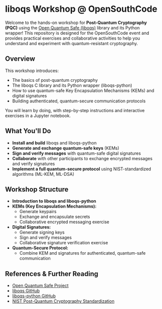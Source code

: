 # liboqs Workshop @ OpenSouthCode

Welcome to the hands-on workshop for **Post-Quantum Cryptography (PQC)** using the [Open Quantum Safe (liboqs)](https://openquantumsafe.org/) library and its Python wrapper! This repository is designed for the OpenSouthCode event and provides practical exercises and collaborative activities to help you understand and experiment with quantum-resistant cryptography.

## Overview
This workshop introduces:
- The basics of post-quantum cryptography
- The liboqs C library and its Python wrapper (liboqs-python)
- How to use quantum-safe Key Encapsulation Mechanisms (KEMs) and digital signatures
- Building authenticated, quantum-secure communication protocols

You will learn by doing, with step-by-step instructions and interactive exercises in a Jupyter notebook.

## What You'll Do
- **Install and build** liboqs and liboqs-python
- **Generate and exchange quantum-safe keys** (KEMs)
- **Sign and verify messages** with quantum-safe digital signatures
- **Collaborate** with other participants to exchange encrypted messages and verify signatures
- **Implement a full quantum-secure protocol** using NIST-standardized algorithms (ML-KEM, ML-DSA)

## Workshop Structure
- **Introduction to liboqs and liboqs-python**
- **KEMs (Key Encapsulation Mechanisms):**
  - Generate keypairs
  - Exchange and encapsulate secrets
  - Collaborative encrypted messaging exercise
- **Digital Signatures:**
  - Generate signing keys
  - Sign and verify messages
  - Collaborative signature verification exercise
- **Quantum-Secure Protocol:**
  - Combine KEM and signatures for authenticated, quantum-safe communication

## References & Further Reading
- [Open Quantum Safe Project](https://openquantumsafe.org/)
- [liboqs GitHub](https://github.com/open-quantum-safe/liboqs)
- [liboqs-python GitHub](https://github.com/open-quantum-safe/liboqs-python)
- [NIST Post-Quantum Cryptography Standardization](https://csrc.nist.gov/projects/post-quantum-cryptography)
